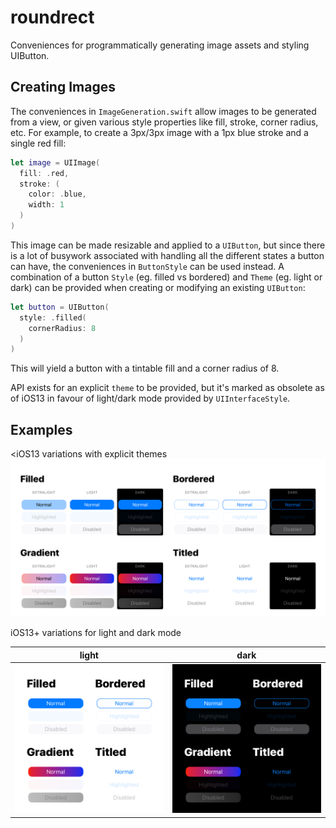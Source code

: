 # roundrect

Conveniences for programmatically generating image assets and styling UIButton.

## Creating Images
The conveniences in `ImageGeneration.swift`  allow images to be generated from a view, or given various style properties like fill, stroke, corner radius, etc. For example, to create a 3px/3px image with a 1px blue stroke and a single red fill:
```swift
let image = UIImage(
  fill: .red,
  stroke: (
    color: .blue, 
    width: 1
  )
)
```
This image can be made resizable and applied to a `UIButton`, but since there is a lot of busywork associated with handling all the different states a button can have, the conveniences in `ButtonStyle` can be used instead. A combination of a button `Style` (eg. filled vs bordered) and `Theme` (eg. light or dark) can be provided when creating or modifying an existing `UIButton`:
```swift
let button = UIButton(
  style: .filled(
    cornerRadius: 8
  )
)
```
This will yield a button with a tintable fill and a corner radius of 8.

API exists for an explicit `theme` to be provided, but it's marked as obsolete as of iOS13 in favour of light/dark mode provided by `UIInterfaceStyle`.

## Examples

<iOS13 variations with explicit themes
![](sample.png)

iOS13+ variations for light and dark mode

| light | dark |
| --- | --- |
|![](sample-light.png) | ![](sample-dark.png) | 
